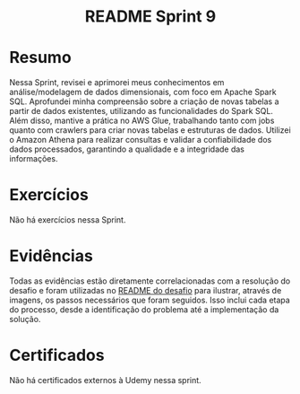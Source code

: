 <h1 align="center">README Sprint 9</h1>

# Resumo

Nessa Sprint, revisei e aprimorei meus conhecimentos em análise/modelagem de dados dimensionais, com foco em Apache Spark SQL. Aprofundei minha compreensão sobre a criação de novas tabelas a partir de dados existentes, utilizando as funcionalidades do Spark SQL. Além disso, mantive a prática no AWS Glue, trabalhando tanto com jobs quanto com crawlers para criar novas tabelas e estruturas de dados. Utilizei o Amazon Athena para realizar consultas e validar a confiabilidade dos dados processados, garantindo a qualidade e a integridade das informações.

# Exercícios

Não há exercícios nessa Sprint.

# Evidências

Todas as evidências estão diretamente correlacionadas com a resolução do desafio e foram utilizadas no [README do desafio](./Desafio/README.md) para ilustrar, através de imagens, os passos necessários que foram seguidos. Isso inclui cada etapa do processo, desde a identificação do problema até a implementação da solução.

# Certificados

Não há certificados externos à Udemy nessa sprint.


